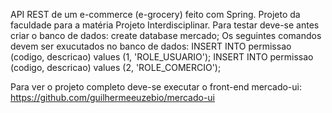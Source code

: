 API REST de um e-commerce (e-grocery) feito com Spring. Projeto da faculdade para a matéria Projeto Interdisciplinar. 
Para testar deve-se antes criar o banco de dados:
create database mercado;
Os seguintes comandos devem ser exucutados no banco de dados:
INSERT INTO permissao (codigo, descricao) values (1, 'ROLE_USUARIO');
INSERT INTO permissao (codigo, descricao) values (2, 'ROLE_COMERCIO');

Para ver o projeto completo deve-se executar o front-end mercado-ui:
https://github.com/guilhermeeuzebio/mercado-ui
